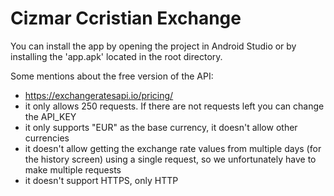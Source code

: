 # Cizmar Ccristian Exchange

You can install the app by opening the project in Android Studio or by installing the 'app.apk'
located in the root directory.

Some mentions about the free version of the API:

- https://exchangeratesapi.io/pricing/
- it only allows 250 requests. If there are not requests left you can change the API_KEY
- it only supports "EUR" as the base currency, it doesn't allow other currencies
- it doesn't allow getting the exchange rate values from multiple days (for the history screen)
  using a single request, so we unfortunately have to make multiple requests
- it doesn't support HTTPS, only HTTP
